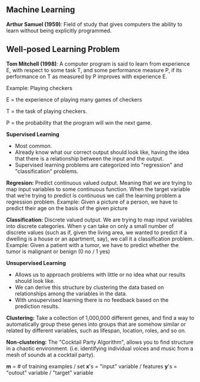 
## Machine Learning
**Arthur Samuel (1959)**: Field of study that gives computers the ability to learn without being explicitly programmed. 

## Well-posed Learning Problem 
**Tom Mitchell (1998)**: A computer program is said to learn from experience E, with respect to some task T, and some performance measure P, if its performance on T as measured by P improves with experience E. 

Example: Playing checkers  
  
E = the experience of playing many games of checkers

T = the task of playing checkers.

P = the probability that the program will win the next game.

**Supervised Learning** 
+ Most common.
+ Already know what our correct output should look like, having the idea that there is a relationship between the input and the output.
+ Supervised learning problems are categorized into "regression" and "classification" problems.

**Regresion:** Predict continuous valued output. Meaning that we are trying to map input variables to some continuous function. When the target variable that we’re trying to predict is continuous we call the learning problem a regression problem. 
Example: Given a picture of a person, we have to predict their age on the basis of the given picture

**Classification:** Discrete valued output. We are trying to map input variables into discrete categories. When y can take on only a small number of discrete values (such as if, given the living area, we wanted to predict if a dwelling is a house or an apartment, say), we call it a classification problem. 
Example: Given a patient with a tumor, we have to predict whether the tumor is malignant or benign (0 no / 1 yes) 

**Unsupervised Learning** 
+ Allows us to approach problems with little or no idea what our results should look like.
+ We can derive this structure by clustering the data based on relationships among the variables in the data.
+ With unsupervised learning there is no feedback based on the prediction results.

**Clustering:** Take a collection of 1,000,000 different genes, and find a way to automatically group these genes into groups that are somehow similar or related by different variables, such as lifespan, location, roles, and so on.

**Non-clustering:** The "Cocktail Party Algorithm", allows you to find structure in a chaotic environment. (i.e. identifying individual voices and music from a mesh of sounds at a cocktail party).

**m** = # of training examples / set
**x**'s = "input" variable / features
**y**'s = "outout" variable / "target" variable
